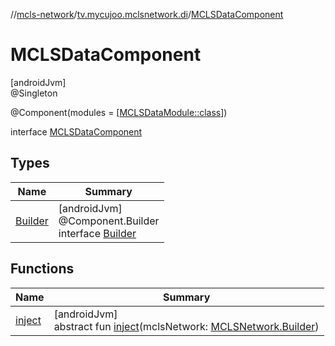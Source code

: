 //[mcls-network](../../../index.md)/[tv.mycujoo.mclsnetwork.di](../index.md)/[MCLSDataComponent](index.md)

# MCLSDataComponent

[androidJvm]\
@Singleton

@Component(modules = [[MCLSDataModule::class](../-m-c-l-s-data-module/index.md)])

interface [MCLSDataComponent](index.md)

## Types

| Name | Summary |
|---|---|
| [Builder](-builder/index.md) | [androidJvm]<br>@Component.Builder<br>interface [Builder](-builder/index.md) |

## Functions

| Name | Summary |
|---|---|
| [inject](inject.md) | [androidJvm]<br>abstract fun [inject](inject.md)(mclsNetwork: [MCLSNetwork.Builder](../../tv.mycujoo.mclsnetwork/-m-c-l-s-network/-builder/index.md)) |
